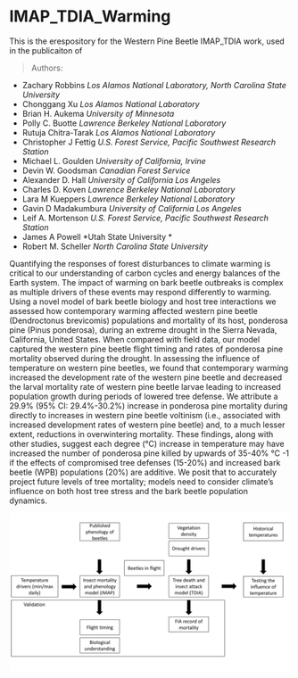 # IMAP_TDIA_Warming

This is the erespository for the Western Pine Beetle IMAP_TDIA work, used in the publicaiton of 

> Authors:

* Zachary Robbins *Los Alamos National Laboratory, North Carolina State University* 
* Chonggang Xu *Los Alamos National Laboratory*
* Brian H. Aukema *University of Minnesota* 
* Polly C. Buotte *Lawrence Berkeley National Laboratory* 
* Rutuja Chitra-Tarak *Los Alamos National Laboratory*
* Christopher J Fettig *U.S. Forest Service, Pacific Southwest Research Station*
* Michael L. Goulden *University of California, Irvine*
* Devin W. Goodsman *Canadian Forest Service*
* Alexander D. Hall *University of California Los Angeles*
* Charles D. Koven *Lawrence Berkeley National Laboratory*
* Lara M Kueppers  *Lawrence Berkeley National Laboratory*
* Gavin D Madakumbura *University of California Los Angeles*
* Leif A. Mortenson *U.S. Forest Service, Pacific Southwest Research Station*
* James A Powell *Utah State University *
* Robert M. Scheller *North Carolina State University* 

Quantifying the responses of forest disturbances to climate warming is critical to our understanding of carbon cycles and energy balances of the Earth system. The impact of warming on bark beetle outbreaks is complex as multiple drivers of these events may respond differently to warming. Using a novel model of bark beetle biology and host tree interactions we assessed how contemporary warming affected western pine beetle (Dendroctonus brevicomis) populations and mortality of its host, ponderosa pine (Pinus ponderosa), during an extreme drought in the Sierra Nevada, California, United States. When compared with field data, our model captured the western pine beetle flight timing and rates of ponderosa pine mortality observed during the drought. In assessing the influence of temperature on western pine beetles, we found that contemporary warming increased the development rate of the western pine beetle and decreased the larval mortality rate of western pine beetle larvae leading to increased population growth during periods of lowered tree defense. We attribute a 29.9% (95% CI: 29.4%-30.2%) increase in ponderosa pine mortality during directly to increases in western pine beetle voltinism (i.e., associated with increased development rates of western pine beetle) and, to a much lesser extent, reductions in overwintering mortality. These findings, along with other studies, suggest each degree (°C) increase in temperature may have increased the number of ponderosa pine killed by upwards of 35-40% °C -1 if the effects of compromised tree defenses (15-20%) and increased bark beetle (WPB) populations (20%) are additive. We posit that to accurately project future levels of tree mortality; models need to consider climate’s influence on both host tree stress and the bark beetle population dynamics. 

![Workflow](/readmefile/IMAP_Workflow.jpg)

